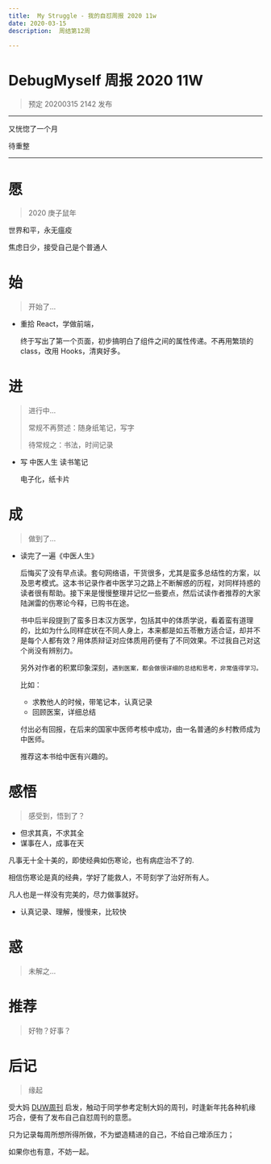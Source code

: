 ```yaml
---
title:  My Struggle - 我的自怼周报 2020 11w
date: 2020-03-15
description:  周结第12周

---
```


# DebugMyself 周报 2020 11W 
> 预定 20200315 2142 发布

-----------------------------------------
 又恍惚了一个月
 
 待重整

-----------------------------------------

# 愿
> 2020 庚子鼠年

世界和平，永无瘟疫

焦虑日少，接受自己是个普通人

# 始
> 开始了...

- 重拾 React，学做前端，
  
  终于写出了第一个页面，初步搞明白了组件之间的属性传递。不再用繁琐的 class，改用 Hooks，清爽好多。

# 进
> 进行中...
> 
> 常规不再赘述：随身纸笔记，写字
> 
> 待常规之：书法，时间记录
> 

- 写 中医人生 读书笔记 

  电子化，纸卡片

# 成
> 做到了... 

- 读完了一遍《中医人生》
  
  后悔买了没有早点读。套句网络语，干货很多，尤其是蛮多总结性的方案，以及思考模式。这本书记录作者中医学习之路上不断解惑的历程，对同样持惑的读者很有帮助。接下来是慢慢整理并记忆一些要点，然后试读作者推荐的大家陆渊雷的伤寒论今释，已购书在途。

  书中后半段提到了蛮多日本汉方医学，包括其中的体质学说，看着蛮有道理的，比如为什么同样症状在不同人身上，本来都是如五苓散方适合证，却并不是每个人都有效？用体质辩证对应体质用药便有了不同效果。不过我自己对这个尚没有辨别力。

  另外对作者的积累印象深刻，`遇到医案，都会做很详细的总结和思考，非常值得学习。`

  比如：

  - 求教他人的时候，带笔记本，认真记录
  - 回顾医案，详细总结

  付出必有回报，在后来的国家中医师考核中成功，由一名普通的乡村教师成为中医师。

  推荐这本书给中医有兴趣的。

# 感悟
> 感受到，悟到了？

- 但求其真，不求其全
- 谋事在人，成事在天

凡事无十全十美的，即使经典如伤寒论，也有病症治不了的.

相信伤寒论是真的经典，学好了能救人，不苛刻学了治好所有人。

凡人也是一样没有完美的，尽力做事就好。

- 认真记录、理解，慢慢来，比较快

# 惑
> 未解之...



# 推荐
> 好物？好事？

# 后记
> 缘起

受大妈 [DUW周刊](https://du.101.camp/duw) 启发，触动于同学参考定制大妈的周刊，时逢新年扥各种机缘巧合，便有了发布自己自怼周刊的意愿。

只为记录每周所想所得所做，不为塑造精进的自己，不给自己增添压力；

如果你也有意，不妨一起。

